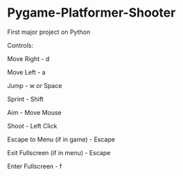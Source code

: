 # Pygame-Platformer-Shooter
First major project on Python

Controls:

Move Right - d

Move Left - a

Jump - w or Space

Sprint - Shift

Aim - Move Mouse

Shoot - Left Click

Escape to Menu (if in game) - Escape

Exit Fullscreen (if in menu) - Escape

Enter Fullscreen - f
